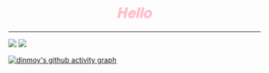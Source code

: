 <div align="center">
 <h1><span style="color:pink">𝑯𝒆𝒍𝒍𝒐</span></h1>
</div>

<div align="center">

</div>

<div align="center">

<!--![image](https://user-images.githubusercontent.com/111869216/190530426-a871fbfc-1b5e-4643-ae43-c554dbe31e79.png)-->

</div>

***
<img src="https://github-readme-stats.vercel.app/api?username=dinmoy&show_icons=true">
<img src="https://github-readme-stats.vercel.app/api/top-langs/?username=dinmoy&layout=compact">


[![dinmoy's github activity graph](https://activity-graph.herokuapp.com/graph?username=dinmoy&theme=nord)](https://github.com/dinmoy/github-readme-activity-graph)


